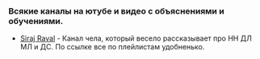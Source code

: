### Всякие каналы на ютубе и видео с объяснениями и обучениями. 

* [Siraj Raval](https://www.youtube.com/channel/UCWN3xxRkmTPmbKwht9FuE5A/playlists) - Канал чела, который весело рассказывает про НН ДЛ МЛ и ДС. По ссылке все по плейлистам удобненько.
